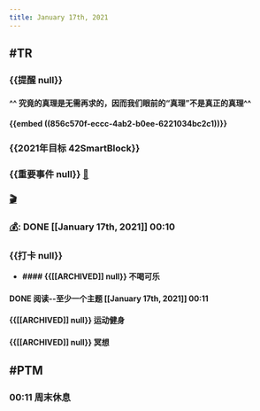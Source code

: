 ```yaml
---
title: January 17th, 2021
---
```


## #TR
### {{提醒 null}}
#### ^^ 究竟的真理是无需再求的，因而我们眼前的“真理”不是真正的真理^^
#### {{embed ((856c570f-eccc-4ab2-b0ee-6221034bc2c1))}}
### {{2021年目标 42SmartBlock}}
### {{重要事件 null}} [🧸]([[Theday]])
####
### [🎬]([[PTM]])
### [💰]([[Bill]]): DONE  [[January 17th, 2021]] 00:10
### {{打卡 null}}
- **#### {{[[ARCHIVED]] null}} 不喝可乐**
#### DONE 阅读--至少一个主题 [[January 17th, 2021]] 00:11
#### {{[[ARCHIVED]] null}} 运动健身
#### {{[[ARCHIVED]] null}} 冥想
## #PTM
### 00:11 周末休息
###